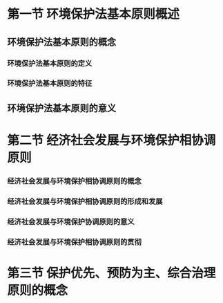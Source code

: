 # 第一节 环境保护法基本原则概述

## 环境保护法基本原则的概念

### 环境保护法基本原则的定义

### 环境保护法基本原则的特征

## 环境保护法基本原则的意义

# 第二节 经济社会发展与环境保护相协调原则

### 经济社会发展与环境保护相协调原则的概念

### 经济社会发展与环境保护相协调原则的形成和发展

### 经济社会发展与环境保护协调原则的意义

### 经济社会发展与环境保护相协调原则的贯彻

# 第三节 保护优先、预防为主、综合治理原则的概念
